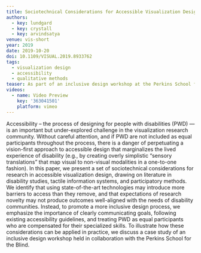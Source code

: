 ```yaml
---
title: Sociotechnical Considerations for Accessible Visualization Design
authors:
  - key: lundgard
  - key: crystall
  - key: arvindsatya
venue: vis-short
year: 2019
date: 2019-10-20
doi: 10.1109/VISUAL.2019.8933762
tags:
  - visualization design
  - accessibility
  - qualitative methods
teaser: As part of an inclusive design workshop at the Perkins School for the Blind, we created a 3D printed tactile translation of a time-series chart by William Playfair. In this paper, we show how these one-to-one translations, while based on existing best-practice guidelines for tactile graphics, can be pedagogically ineffective and incur prohibitive costs.
videos:
  - name: Video Preview
    key: '363041501'
    platform: vimeo
---
```

Accessibility – the process of designing for people with disabilities (PWD) — is an important but under-explored challenge in the visualization research community. Without careful attention, and if PWD are not included as equal participants throughout the process, there is a danger of perpetuating a vision-first approach to accessible design that marginalizes the lived experience of disability (e.g., by creating overly simplistic “sensory translations” that map visual to non-visual modalities in a one-to-one fashion). In this paper, we present a set of sociotechnical considerations for research in accessible visualization design, drawing on literature in disability studies, tactile information systems, and participatory methods. We identify that using state-of-the-art technologies may introduce more barriers to access than they remove, and that expectations of research novelty may not produce outcomes well-aligned with the needs of disability communities. Instead, to promote a more inclusive design process, we emphasize the importance of clearly communicating goals, following existing accessibility guidelines, and treating PWD as equal participants who are compensated for their specialized skills. To illustrate how these considerations can be applied in practice, we discuss a case study of an inclusive design workshop held in collaboration with the Perkins School for the Blind.
